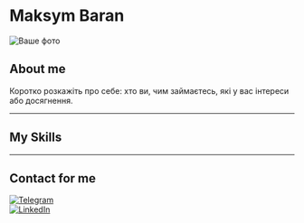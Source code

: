 # Maksym Baran

![Ваше фото](photo_2024-12-09_21-07-55.jpg)

## About me
Коротко розкажіть про себе: хто ви, чим займаєтесь, які у вас інтереси або досягнення.

---

## My Skills


---

## Сontact for me
[![Telegram](https://img.shields.io/badge/Telegram-2CA5E0?style=for-the-badge&logo=Telegram&logoColor=white)](https://t.me/UAJacobs)  
[![LinkedIn](https://img.shields.io/badge/LinkedIn-0A66C2?style=for-the-badge&logo=LinkedIn&logoColor=white)](https://www.linkedin.com/in/maksym-baran-0b5667332/)  



